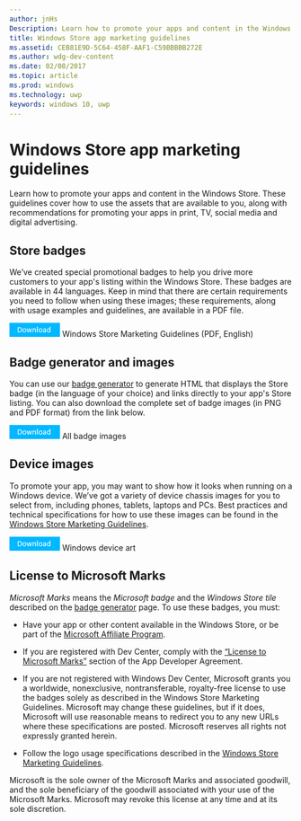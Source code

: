 ```yaml
---
author: jnHs
Description: Learn how to promote your apps and content in the Windows Store. These guidelines cover how to use the assets that are available to you, along with recommendations for promoting your apps in print, TV, social media and digital advertising.
title: Windows Store app marketing guidelines
ms.assetid: CEB81E9D-5C64-458F-AAF1-C59BBBBB272E
ms.author: wdg-dev-content
ms.date: 02/08/2017
ms.topic: article
ms.prod: windows
ms.technology: uwp
keywords: windows 10, uwp
---
```


# Windows Store app marketing guidelines

Learn how to promote your apps and content in the Windows Store. These guidelines cover how to use the assets that are available to you, along with recommendations for promoting your apps in print, TV, social media and digital advertising.

## Store badges

We’ve created special promotional badges to help you drive more customers to your app's listing within the Windows Store. These badges are available in 44 languages. Keep in mind that there are certain requirements you need to follow when using these images; these requirements, along with usage examples and guidelines, are available in a PDF file.

[![Download button](images/downloadbutton.png)](http://go.microsoft.com/fwlink/p/?LinkId=529769) Windows Store Marketing Guidelines (PDF, English)

## Badge generator and images

You can use our [badge generator](http://go.microsoft.com/fwlink/p/?LinkID=534236) to generate HTML that displays the Store badge (in the language of your choice) and links directly to your app's Store listing. You can also download the complete set of badge images (in PNG and PDF format) from the link below.

[![Download button](images/downloadbutton.png)](http://go.microsoft.com/fwlink/p/?LinkId=529771) All badge images

## Device images

To promote your app, you may want to show how it looks when running on a Windows device. We’ve got a variety of device chassis images for you to select from, including phones, tablets, laptops and PCs. Best practices and technical specifications for how to use these images can be found in the [Windows Store Marketing Guidelines](http://go.microsoft.com/fwlink/p/?LinkId=529769).

[![Download button](images/downloadbutton.png)](https://go.microsoft.com/fwlink/p/?LinkId=533057) Windows device art

## License to Microsoft Marks

*Microsoft Marks* means the *Microsoft badge* and the *Windows Store tile* described on the [badge generator](http://go.microsoft.com/fwlink/p/?LinkID=534236) page. To use these badges, you must:

-   Have your app or other content available in the Windows Store, or be part of the [Microsoft Affiliate Program](http://go.microsoft.com/fwlink/p/?LinkId=624463).

-   If you are registered with Dev Center, comply with the [“License to Microsoft Marks”](https://msdn.microsoft.com/library/windows/apps/hh694058.aspx#license_to_mark) section of the App Developer Agreement.

-   If you are not registered with Windows Dev Center, Microsoft grants you a worldwide, nonexclusive, nontransferable, royalty-free license to use the badges solely as described in the Windows Store Marketing Guidelines. Microsoft may change these guidelines, but if it does, Microsoft will use reasonable means to redirect you to any new URLs where these specifications are posted. Microsoft reserves all rights not expressly granted herein.

-   Follow the logo usage specifications described in the [Windows Store Marketing Guidelines](http://go.microsoft.com/fwlink/p/?LinkId=529769).

Microsoft is the sole owner of the Microsoft Marks and associated goodwill, and the sole beneficiary of the goodwill associated with your use of the Microsoft Marks. Microsoft may revoke this license at any time and at its sole discretion.

 

 




